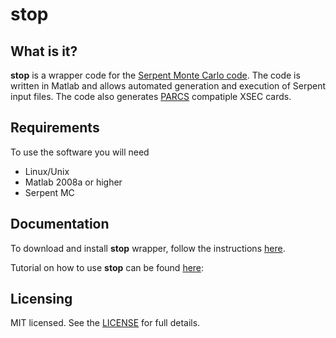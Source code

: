 stop
====

What is it?
-----------

**stop** is a wrapper code for the [Serpent Monte Carlo code][1]. 
The code is written in Matlab and allows automated generation 
and execution of Serpent input files. The code also generates 
[PARCS][2] compatiple XSEC cards.

Requirements
------------

To use the software you will need

- Linux/Unix
- Matlab 2008a or higher
- Serpent MC

Documentation
-------------

To download and install **stop** wrapper, 
follow the instructions [here][3].

Tutorial on how to use **stop** can be found [here][4]:

Licensing
---------

MIT licensed. See the [LICENSE][5] for full details.

[1]: http://montecarlo.vtt.fi
[2]: https://engineering.purdue.edu/PARCS
[3]: https://github.com/tumregels/stop/wiki/Install
[4]: https://github.com/tumregels/stop/wiki/Kickstart
[5]: https://github.com/tumregels/stop/blob/master/LICENSE


